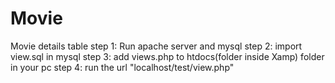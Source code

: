 # Movie
Movie details table
step 1: Run apache server and mysql
step 2: import view.sql in mysql 
step 3: add views.php to htdocs(folder inside Xamp) folder in your pc
step 4: run the url "localhost/test/view.php"
